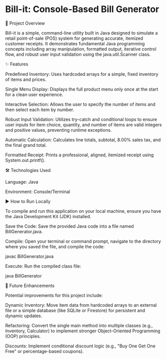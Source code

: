 # Bill-it: Console-Based Bill Generator #

🧾 Project Overview

Bill-it is a simple, command-line utility built in Java designed to simulate a retail point-of-sale (POS) system for generating accurate, itemized customer receipts. It demonstrates fundamental Java programming concepts including array manipulation, formatted output, iterative control flow, and robust user input validation using the java.util.Scanner class.

✨ Features

Predefined Inventory: Uses hardcoded arrays for a simple, fixed inventory of items and prices.

Single Menu Display: Displays the full product menu only once at the start for a clean user experience.

Interactive Selection: Allows the user to specify the number of items and then select each item by number.

Robust Input Validation: Utilizes try-catch and conditional loops to ensure user inputs for item choice, quantity, and number of items are valid integers and positive values, preventing runtime exceptions.

Automatic Calculation: Calculates line totals, subtotal, $8.00\%$ sales tax, and the final grand total.

Formatted Receipt: Prints a professional, aligned, itemized receipt using System.out.printf().

🛠️ Technologies Used

Language: Java

Environment: Console/Terminal

▶️ How to Run Locally

To compile and run this application on your local machine, ensure you have the Java Development Kit (JDK) installed.

Save the Code: Save the provided Java code into a file named BillGenerator.java.

Compile: Open your terminal or command prompt, navigate to the directory where you saved the file, and compile the code:

javac BillGenerator.java


Execute: Run the compiled class file:

java BillGenerator




🚀 Future Enhancements

Potential improvements for this project include:

Dynamic Inventory: Move item data from hardcoded arrays to an external file or a simple database (like SQLite or Firestore) for persistent and dynamic updates.

Refactoring: Convert the single main method into multiple classes (e.g., Inventory, Calculator) to implement stronger Object-Oriented Programming (OOP) principles.


Discounts: Implement conditional discount logic (e.g., "Buy One Get One Free" or percentage-based coupons).

